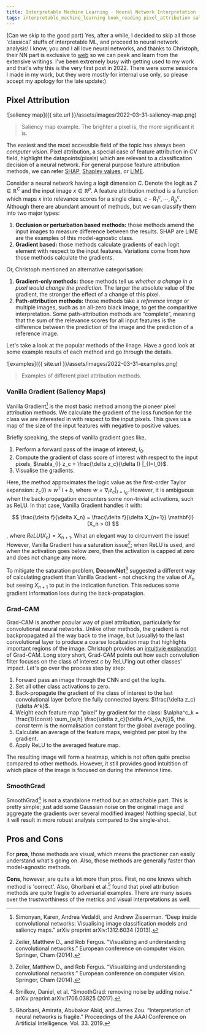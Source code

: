```yaml
---
title: Interpretable Machine Learning - Neural Network Interpretation - (1) Pixel Attribution (Saliency Maps)
tags: interpretable_machine_learning book_reading pixel_attribution saliency_maps
---
```


(Can we skip to the good part) Yes, after a while, I decided to skip all those
'classical' stuffs of interpretable ML, and proceed to neural network analysis!
I know, you and I all love neural networks, and thanks to Christoph, their NN
part is exclusive to [web](https://christophm.github.io/interpretable-ml-book/neural-networks.html)
so we can peek and learn from the extensive writings. I've been extremely busy
with getting used to my work and that's why this is the very first post in 2022.
There were some sessions I made in my work, but they were mostly for internal
use only, so please accept my apology for the late update:)

## Pixel Attribution

![saliency map]({{ site.url }}/assets/images/2022-03-31-saliency-map.png)
> Saliency map example. The brighter a pixel is, the more significant it is.

The easiest and the most accessible field of the topic has always been
*computer vision*. Pixel attribution, a special case of feature attribution in
CV field, highlight the datapoints(pixels) which are relevant to a
classification decision of a neural network. For general purpose feature
attribution methods, we can refer
[SHAP](https://christophm.github.io/interpretable-ml-book/shap.html#shap),
[Shapley
values](https://christophm.github.io/interpretable-ml-book/shapley.html#shapley),
or [LIME](https://christophm.github.io/interpretable-ml-book/lime.html#lime).

Consider a neural network having a logit dimension $C$. Denote the logit as $Z
\in \mathbb{R}^C$ and the input image $x \in \mathbb{R}^p$. A feature
attribution method is a function which maps $x$ into relevance scores for a
single class, $c$ - $R_1^c, \cdots, R_p^c$. Although there are abundant amount
of methods, but we can classify them into two major types:

1. **Occlusion or perturbation based methods:** those methods amend the input images
   to measure difference between the results. SHAP are LIME are the examples of
   this model-agnostic class.
1. **Gradient based:** those methods calculate gradients of each logit element
   with respect to the input features. Variations come from how those methods
   calculate the gradients.

Or, Christoph mentioned an alternative categorisation:

1. **Gradient-only methods:** those methods tell us *whether a change in a pixel
   would change the prediction.* The larger the absolute value of the gradient,
   the stronger the effect of a change of this pixel.
1. **Path-attribution methods:** those methods take a *reference image* or
   multiple images, such as an all-zero black image, to get the comparitive
   interpretation. Some path-attribution methods are “complete”, meaning that the
   sum of the relevance scores for all input features is the difference between
   the prediction of the image and the prediction of a reference image.

Let's take a look at the popular methods of the linage. Have a good look at some
example results of each method and go through the details.

![examples]({{ site.url }}/assets/images/2022-03-31-examples.png)
> Examples of different pixel attribution methods.


### Vanilla Gradient (Saliency Maps)

Vanilla Gradient[^1] is the most basic method among the pioneer pixel
attribution methods. We calculate the gradient of the loss function for the class
we are interested in with respect to the input pixels. This gives us a map of the
size of the input features with negative to positive values.

Briefly speaking, the steps of vanilla gradient goes like,
1. Perform a forward pass of the image of interest, $I_0$.
1. Compute the gradient of class score of interest with respect to the input
   pixels, $\nabla_{I} z_c = \frac{\delta z_c}{\delta I} |_{I=I_0}$.
1. Visualise the gradients.

Here, the method approximates the logic value as the first-order Taylor
expansion: $z_c(I) \approx w^\top I + b$, where $w = \nabla_I z_c |_{I=I_0}$.
However, it is ambiguous when the back-propagation encounters some non-trivial
activations, such as ReLU. In that case, Vanilla Gradient handles it with:

$$ \frac{\delta f}{\delta X_n} = \frac{\delta f}{\delta X_{n+1}} \mathbf{I}(X_n > 0) $$

, where $ReLU(X_n) = X_{n+1}$. What an elegant way to circumvent the issue!
However, Vanilla Gradient has a saturation issue[^2]; when ReLU is used, and when
the activation goes below zero, then the activation is capped at zero and does
not change any more.

To mitigate the saturation problem, **DeconvNet**[^2] suggested a different way of
calculating gradient than Vanilla Gradient - not checking the value of $X_n$ but
seeing $X_{n+1}$ to put in the indication function. This reduces some gradient
information loss during the back-propatagion.


### Grad-CAM

Grad-CAM is another popular way of pixel attribution, particularly for
convolutional neural networks. Unlike other methods, the gradient is not
backpropagated all the way back to the image, but (usually) to the last
convolutional layer to produce a coarse localization map that highlights
important regions of the image. Christoph provides an [intuitivie
explanation](https://christophm.github.io/interpretable-ml-book/pixel-attribution.html#grad-cam)
of Grad-CAM. Long story short, Grad-CAM points out how each convolution filter
focuses on the class of interest $c$ by ReLU'ing out other classes' impact.
Let's go over the process step by step:

1. Forward pass an image through the CNN and get the logits.
1. Set all other class activations to zero.
1. Back-propagate the gradient of the class of interest to the last
   convolutional layer before the fully connected layers: $\frac{\delta
   z_c}{\delta A^k}$.
1. Weight each feature map "pixel" by gradient for the class: $\alpha^c_k = \frac{1}{const} \sum_{w,h} \frac{\delta z_c}{\delta A^k_{w,h}}$, the $const$
   term is the normalisation constant for the global average pooling.
1. Calculate an average of the feature maps, weighted per pixel by the gradient.
1. Apply ReLU to the averaged feature map.

The resulting image will form a heatmap, which is not often quite precise
compared to other methods. However, it still provides good intuitition of which
place of the image is focused on during the inference time.


### SmoothGrad

SmoothGrad[^3] is not a standalone method but an attachable part. This is pretty
simple; just add some Gaussian noise on the original image and aggregate the
gradients over several modified images! Nothing special, but it will result in
more robust analysis compared to the single-shot.


## Pros and Cons

For **pros**, those methods are visual, which means the practioner can easily
understand what's going on. Also, those methods are generally faster than
model-agnostic methods.

**Cons**, however, are quite a lot more than pros. First, no one knows which
method is 'correct'. Also, Ghorbani et al.[^4] found that pixel attribution
methods are quite fragile to adversarial examples. There are many issues over
the trustworthiness of the metrics and visual interpretations as well.


[^1]: Simonyan, Karen, Andrea Vedaldi, and Andrew Zisserman. “Deep inside convolutional networks: Visualising image classification models and saliency maps.” arXiv preprint arXiv:1312.6034 (2013).
[^2]: Zeiler, Matthew D., and Rob Fergus. “Visualizing and understanding convolutional networks.” European conference on computer vision. Springer, Cham (2014).
[^3]: Smilkov, Daniel, et al. “SmoothGrad: removing noise by adding noise.” arXiv preprint arXiv:1706.03825 (2017).
[^4]: Ghorbani, Amirata, Abubakar Abid, and James Zou. “Interpretation of neural networks is fragile.” Proceedings of the AAAI Conference on Artificial Intelligence. Vol. 33. 2019.
